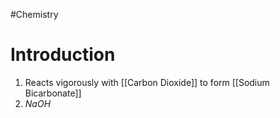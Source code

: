 #Chemistry 
# Introduction
1. Reacts vigorously with [[Carbon Dioxide]] to form [[Sodium Bicarbonate]]
2. $NaOH$